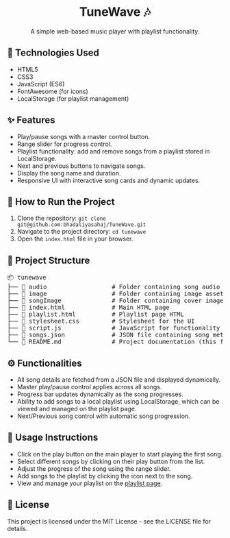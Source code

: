 <h1 align="center">TuneWave 🎶</h1>
<p align="center">A simple web-based music player with playlist functionality.</p>

## 🔧 Technologies Used
<ul>
  <li>HTML5</li>
  <li>CSS3</li>
  <li>JavaScript (ES6)</li>
  <li>FontAwesome (for icons)</li>
  <li>LocalStorage (for playlist management)</li>
</ul>

## ✨ Features
<ul>
  <li>Play/pause songs with a master control button.</li>
  <li>Range slider for progress control.</li>
  <li>Playlist functionality: add and remove songs from a playlist stored in LocalStorage.</li>
  <li>Next and previous buttons to navigate songs.</li>
  <li>Display the song name and duration.</li>
  <li>Responsive UI with interactive song cards and dynamic updates.</li>
</ul>

## 🚀 How to Run the Project
<ol>
  <li>Clone the repository: <code>git clone git@github.com:bhadaliyasahaj/TuneWave.git</code></li>
  <li>Navigate to the project directory: <code>cd tunewave</code></li>
  <li>Open the <code>index.html</code> file in your browser.</li>
</ol>

## 📂 Project Structure
<pre>
📦 tunewave
├── 📂 audio                  # Folder containing song audio files
├── 📂 image                  # Folder containing image assets
├── 📂 songImage              # Folder containing cover images for songs
├── 📄 index.html             # Main HTML page
├── 📄 playlist.html          # Playlist page HTML
├── 📄 stylesheet.css         # Stylesheet for the UI
├── 📄 script.js              # JavaScript for functionality
├── 📄 songs.json             # JSON file containing song metadata
└── 📄 README.md              # Project documentation (this file)
</pre>

## ⚙️ Functionalities
<ul>
  <li>All song details are fetched from a JSON file and displayed dynamically.</li>
  <li>Master play/pause control applies across all songs.</li>
  <li>Progress bar updates dynamically as the song progresses.</li>
  <li>Ability to add songs to a local playlist using LocalStorage, which can be viewed and managed on the playlist page.</li>
  <li>Next/Previous song control with automatic song progression.</li>
</ul>

## 📝 Usage Instructions
<ul>
  <li>Click on the play button on the main player to start playing the first song.</li>
  <li>Select different songs by clicking on their play button from the list.</li>
  <li>Adjust the progress of the song using the range slider.</li>
  <li>Add songs to the playlist by clicking the <i class="fa-solid fa-circle-plus"></i> icon next to the song.</li>
  <li>View and manage your playlist on the <a href="playlist.html">playlist page</a>.</li>
</ul>

## 📜 License
<p>This project is licensed under the MIT License - see the LICENSE file for details.</p>


